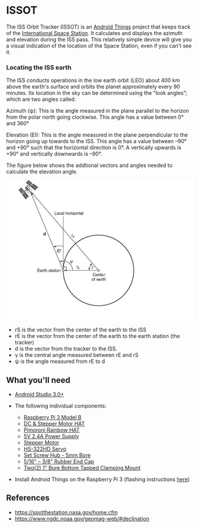 # ISSOT
The ISS Orbit Tracker (ISSOT) is an [Android Things](https://developer.android.com/things/get-started/index.html) project that keeps track of the [International Space Station](https://www.nasa.gov/pdf/508318main_ISS_ref_guide_nov2010.pdf). It calculates and displays the azimuth and elevation during the ISS pass. This relatively simple device will give you a visual indication of the location of the Space Station, even if you can't see it.

### Locating the ISS earth
The ISS conducts operations in the low earth orbit (LEO) about 400 km above the earth's surface and orbits the planet approximately every 90 minutes. Its location in the sky can be determined using the “look angles”; which are two angles called: 

Azimuth (ψ): This is the angle measured in the plane parallel to the horizon from the polar north going clockwise. This angle has a value between 0° and 360° 

Elevation (El): This is the angle measured in the plane perpendicular to the horizon going up towards to the ISS. This angle has a value between –90° and +90° such that the horizontal direction is 0°. A vertically upwards is +90° and vertically downwards is –90°.

The figure below shows the addtional vectors and angles needed to calculate the elevation angle.

![angles](/images/geometry_elevation_angle.jpg)

+ rS is the vector from the center of the earth to the ISS
+ rE is the vector from the center of the earth to the  earth station (the tracker)
+ d is the vector from the tracker to the ISS.  
+ γ is the central angle measured between rE and rS
+ ψ is the angle measured from rE to d


## What you'll need

- [Android Studio 3.0+](https://developer.android.com/studio/index.html)
- The following individual components:
  - [Raspberry Pi 3 Model B](https://www.adafruit.com/product/3055)
  - [DC & Stepper Motor HAT](https://www.adafruit.com/product/2348)
  - [Pimoroni Rainbow HAT](https://www.adafruit.com/product/3354)
  - [5V 2.4A Power Supply](https://www.adafruit.com/product/1995)
  - [Stepper Motor](https://www.pololu.com/product/1200)
  - [HS-322HD Servo](https://www.servocity.com/hs-322hd-servo)
  - [Set Screw Hub - 5mm Bore](https://www.servocity.com/770-set-screw-hubs)
  - [5/16" – 3/8" Rubber End Cap](https://www.servocity.com/0-375-3-8-rubber-end-cap)
  - [Two(2) 1" Bore Bottom Tapped Clamping Mount](https://www.servocity.com/1-bore-bottom-tapped-clamping-mounts)
  
- Install Android Things on the Raspberry Pi 3 (flashing instructions [here](https://developer.android.com/things/hardware/raspberrypi.html))


## References
- https://spotthestation.nasa.gov/home.cfm
- https://www.ngdc.noaa.gov/geomag-web/#declination
